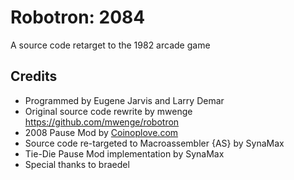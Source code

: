 # Robotron: 2084
A source code retarget to the 1982 arcade game

## Credits
* Programmed by Eugene Jarvis and Larry Demar
* Original source code rewrite by mwenge https://github.com/mwenge/robotron
* 2008 Pause Mod by [Coinoplove.com](http://coinoplove.com/romhack/romhack.htm)
* Source code re-targeted to Macroassembler {AS} by SynaMax
* Tie-Die Pause Mod implementation by SynaMax
* Special thanks to braedel
